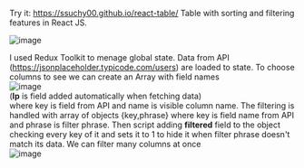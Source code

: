 Try it: https://ssuchy00.github.io/react-table/
Table with sorting and filtering features in React JS.

![image](https://github.com/user-attachments/assets/df294f55-4670-4915-a2c6-d730b9e835cf)

I used Redux Toolkit to menage global state. Data from API (https://jsonplaceholder.typicode.com/users) are loaded to state. To choose columns to see we can create an Array with field names <br />
![image](https://github.com/user-attachments/assets/c5e938c2-9f34-44dc-9879-fa58277883dd)<br/>
(__lp__ is field added automatically when fetching data)<br />
where key is field from API and name is visible column name.
The filtering is handled with array of objects {key,phrase} where key is field name from API and phrase is filter phrase. Then script adding __filtered__ field to the object checking every key of it and sets it to 1 to hide it when filter phrase doesn't match its data.
We can filter many columns at once
<br />
![image](https://github.com/user-attachments/assets/d8fc2b48-d656-4c34-9fab-dee444107b94)
